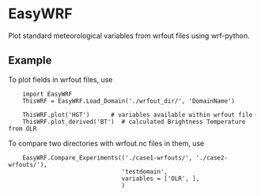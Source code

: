 # EasyWRF
Plot standard meteorological variables from wrfout files using wrf-python.


## Example
To plot fields in wrfout files, use

```
    import EasyWRF
    ThisWRF = EasyWRF.Load_Domain('./wrfout_dir/', 'DomainName')

    ThisWRF.plot('HGT')      # variables available within wrfout file
    ThisWRF.plot_derived('BT')  # calculated Brightness Temperature from OLR
```


To compare two directories with wrfout.nc files in them, use
```
	EasyWRF.Compare_Experiments(('./case1-wrfouts/', './case2-wrfouts/'),
                                'testdomain',
                                variables = ['OLR', ],
                                )
```